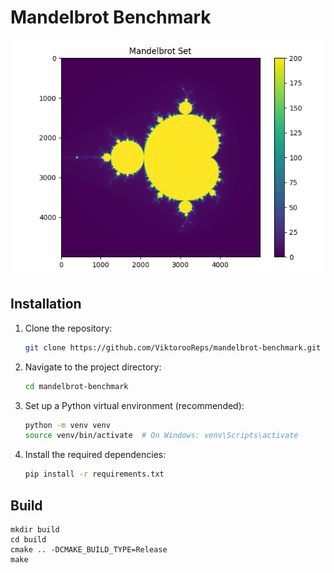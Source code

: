 
# Mandelbrot Benchmark

![Mandelbrot Fractal](docs/mandelbrot.png)

## Installation

1. Clone the repository:

   ```bash
   git clone https://github.com/ViktorooReps/mandelbrot-benchmark.git
   ```
   
2. Navigate to the project directory:

   ```bash
   cd mandelbrot-benchmark
   ```
   
3. Set up a Python virtual environment (recommended):

   ```bash
   python -m venv venv
   source venv/bin/activate  # On Windows: venv\Scripts\activate
   ```
   
4. Install the required dependencies:

   ```bash
   pip install -r requirements.txt
   ```

## Build

```
mkdir build
cd build
cmake .. -DCMAKE_BUILD_TYPE=Release
make
```

